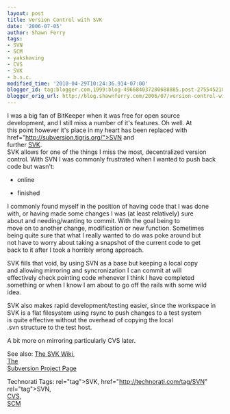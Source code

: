 ```yaml
---
layout: post
title: Version Control with SVK
date: '2006-07-05'
author: Shawn Ferry
tags:
- SVN
- SCM
- yakshaving
- CVS
- SVK
- b.s.c.
modified_time: '2010-04-29T10:24:36.914-07:00'
blogger_id: tag:blogger.com,1999:blog-496684037280688885.post-2755452181419234992
blogger_orig_url: http://blog.shawnferry.com/2006/07/version-control-with-svk_5548.html
---
```


 I was a big fan of BitKeeper when it was free for open source  
development, and I still miss a number of it's features. Oh well. At  
this point however it's place in my heart has been replaced with
href="http://subversion.tigris.org/">SVN and  
further [SVK](http://svk.elixus.org/).  
SVK allows for one of the things I miss the most, decentralized version  
control. With SVN I was commonly frustrated when I wanted to push back  
code but wasn't:  

  * online
  
  * finished
  
I commonly found myself in the position of having code that I was done  
with, or having made some changes I was (at least relatively) sure  
about and needing/wanting to commit.  With the goal being to  
move on to another change, modification or new function. Sometimes  
being quite sure that what I really wanted to do was poke around but  
not have to worry about taking a snapshot of the current code to get  
back to it after I took a horribly wrong approach.  
  
SVK fills that void, by using SVN as a base but keeping a local copy  
and allowing mirroring and syncronization I can commit at will  
effectively check pointing code whenever I think I have completed  
something or when I know I am about to go off the rails with some wild  
idea.  
  
SVK also makes rapid development/testing easier, since the workspace in  
SVK is a flat filesystem using rsync to push changes to a test system  
is quite effective without the  overhead of copying the local  
.svn structure to the test host.  
  
A bit more on mirroring particularly CVS later.  
  
See also: [The SVK Wiki](http://svk.elixus.org/),  
[The  
Subversion Project Page](http://subversion.tigris.org/)  
  
Technorati Tags: [](http://technorati.com/tag/SVK) rel="tag">SVK,
href="http://technorati.com/tag/SVN" rel="tag">SVN,  
[CVS](http://technorati.com/tag/CVS),  
[SCM](http://technorati.com/tag/SCM)  

